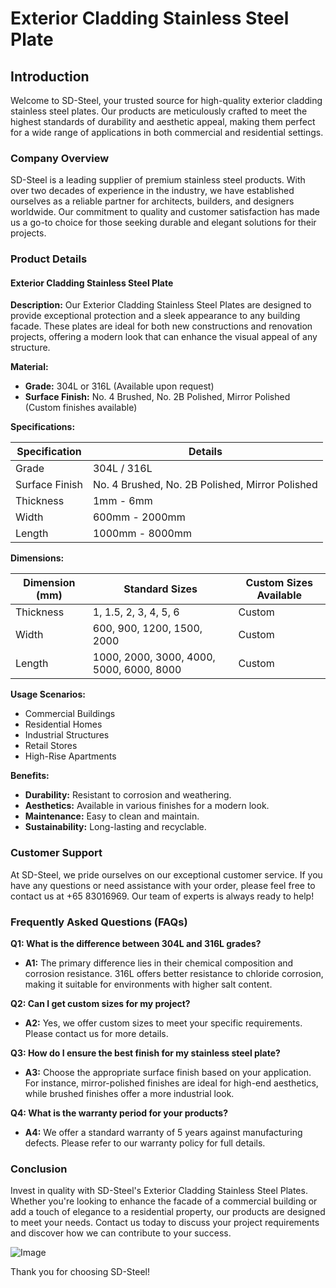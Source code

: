 # Exterior Cladding Stainless Steel Plate

## Introduction

Welcome to SD-Steel, your trusted source for high-quality exterior cladding stainless steel plates. Our products are meticulously crafted to meet the highest standards of durability and aesthetic appeal, making them perfect for a wide range of applications in both commercial and residential settings.

### Company Overview

SD-Steel is a leading supplier of premium stainless steel products. With over two decades of experience in the industry, we have established ourselves as a reliable partner for architects, builders, and designers worldwide. Our commitment to quality and customer satisfaction has made us a go-to choice for those seeking durable and elegant solutions for their projects.

### Product Details

#### Exterior Cladding Stainless Steel Plate

**Description:**
Our Exterior Cladding Stainless Steel Plates are designed to provide exceptional protection and a sleek appearance to any building facade. These plates are ideal for both new constructions and renovation projects, offering a modern look that can enhance the visual appeal of any structure.

**Material:**
- **Grade:** 304L or 316L (Available upon request)
- **Surface Finish:** No. 4 Brushed, No. 2B Polished, Mirror Polished (Custom finishes available)

**Specifications:**

| Specification | Details |
|---------------|---------|
| Grade         | 304L / 316L |
| Surface Finish | No. 4 Brushed, No. 2B Polished, Mirror Polished |
| Thickness     | 1mm - 6mm |
| Width         | 600mm - 2000mm |
| Length        | 1000mm - 8000mm |

**Dimensions:**

| Dimension (mm) | Standard Sizes | Custom Sizes Available |
|----------------|----------------|------------------------|
| Thickness      | 1, 1.5, 2, 3, 4, 5, 6 | Custom |
| Width          | 600, 900, 1200, 1500, 2000 | Custom |
| Length         | 1000, 2000, 3000, 4000, 5000, 6000, 8000 | Custom |

**Usage Scenarios:**
- Commercial Buildings
- Residential Homes
- Industrial Structures
- Retail Stores
- High-Rise Apartments

**Benefits:**
- **Durability:** Resistant to corrosion and weathering.
- **Aesthetics:** Available in various finishes for a modern look.
- **Maintenance:** Easy to clean and maintain.
- **Sustainability:** Long-lasting and recyclable.

### Customer Support

At SD-Steel, we pride ourselves on our exceptional customer service. If you have any questions or need assistance with your order, please feel free to contact us at +65 83016969. Our team of experts is always ready to help!

### Frequently Asked Questions (FAQs)

**Q1: What is the difference between 304L and 316L grades?**
- **A1:** The primary difference lies in their chemical composition and corrosion resistance. 316L offers better resistance to chloride corrosion, making it suitable for environments with higher salt content.

**Q2: Can I get custom sizes for my project?**
- **A2:** Yes, we offer custom sizes to meet your specific requirements. Please contact us for more details.

**Q3: How do I ensure the best finish for my stainless steel plate?**
- **A3:** Choose the appropriate surface finish based on your application. For instance, mirror-polished finishes are ideal for high-end aesthetics, while brushed finishes offer a more industrial look.

**Q4: What is the warranty period for your products?**
- **A4:** We offer a standard warranty of 5 years against manufacturing defects. Please refer to our warranty policy for full details.

### Conclusion

Invest in quality with SD-Steel's Exterior Cladding Stainless Steel Plates. Whether you're looking to enhance the facade of a commercial building or add a touch of elegance to a residential property, our products are designed to meet your needs. Contact us today to discuss your project requirements and discover how we can contribute to your success.

![Image](https://github.com/user-attachments/assets/2567258e-e124-4816-932d-1809bd27ef0b)

Thank you for choosing SD-Steel!